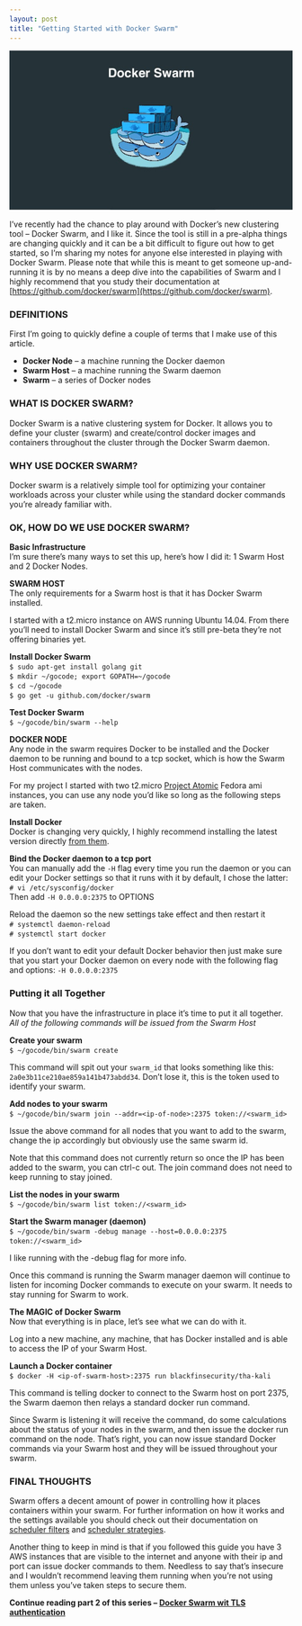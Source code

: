 ```yaml
---
layout: post
title: "Getting Started with Docker Swarm"
---
```


![docker-swarm](/images/posts/docker-swarm.jpg)

I’ve recently had the chance to play around with Docker’s new clustering tool – Docker Swarm, and I like it. Since the tool is still in a pre-alpha things are changing quickly and it can be a bit difficult to figure out how to get started, so I’m sharing my notes for anyone else interested in playing with Docker Swarm. Please note that while this is meant to get someone up-and-running it is by no means a deep dive into the capabilities of Swarm and I highly recommend that you study their documentation at [https://github.com/docker/swarm](https://github.com/docker/swarm).

### DEFINITIONS
First I’m going to quickly define a couple of terms that I make use of this article.
- **Docker Node** – a machine running the Docker daemon
- **Swarm Host** – a machine running the Swarm daemon
- **Swarm** – a series of Docker nodes

### WHAT IS DOCKER SWARM?
Docker Swarm is a native clustering system for Docker. It allows you to define your cluster (swarm) and create/control docker images and containers throughout the cluster through the Docker Swarm daemon.

### WHY USE DOCKER SWARM?
Docker swarm is a relatively simple tool for optimizing your container workloads across your cluster while using the standard docker commands you’re already familiar with.

### OK, HOW DO WE USE DOCKER SWARM?
**Basic Infrastructure**  
I’m sure there’s many ways to set this up, here’s how I did it: 1 Swarm Host and 2 Docker Nodes.

**SWARM HOST**  
The only requirements for a Swarm host is that it has Docker Swarm installed.

I started with a t2.micro instance on AWS running Ubuntu 14.04. From there you’ll need to install Docker Swarm and since it’s still pre-beta they’re not offering binaries yet.

**Install Docker Swarm**  
`$ sudo apt-get install golang git`  
`$ mkdir ~/gocode; export GOPATH=~/gocode`  
`$ cd ~/gocode`  
`$ go get -u github.com/docker/swarm`  

**Test Docker Swarm**  
`$ ~/gocode/bin/swarm --help`

**DOCKER NODE**  
Any node in the swarm requires Docker to be installed and the Docker daemon to be running and bound to a tcp socket, which is how the Swarm Host communicates with the nodes.

For my project I started with two t2.micro [Project Atomic](http://www.projectatomic.io/) Fedora ami instances, you can use any node you’d like so long as the following steps are taken.

**Install Docker**  
Docker is changing very quickly, I highly recommend installing the latest version directly [from them](https://docs.docker.com/installation/).

**Bind the Docker daemon to a tcp port**  
You can manually add the `-H` flag every time you run the daemon or you can edit your Docker settings so that it runs with it by default, I chose the latter:  
`# vi /etc/sysconfig/docker`  
Then add `-H 0.0.0.0:2375` to OPTIONS

Reload the daemon so the new settings take effect and then restart it  
`# systemctl daemon-reload`  
`# systemctl start docker`  

If you don’t want to edit your default Docker behavior then just make sure that you start your Docker daemon on every node with the following flag and options: `-H 0.0.0.0:2375`

### Putting it all Together
Now that you have the infrastructure in place it’s time to put it all together.  
_All of the following commands will be issued from the Swarm Host_

**Create your swarm**  
`$ ~/gocode/bin/swarm create`  

This command will spit out your `swarm_id` that looks something like this: `2a0e3b11ce210ae859a141b473abdd34`. Don’t lose it, this is the token used to identify your swarm.

**Add nodes to your swarm**  
`$ ~/gocode/bin/swarm join --addr=<ip-of-node>:2375 token://<swarm_id>`

Issue the above command for all nodes that you want to add to the swarm, change the ip accordingly but obviously use the same swarm id.

Note that this command does not currently return so once the IP has been added to the swarm, you can ctrl-c out. The join command does not need to keep running to stay joined.

**List the nodes in your swarm**  
`$ ~/gocode/bin/swarm list token://<swarm_id>`

**Start the Swarm manager (daemon)**  
`$ ~/gocode/bin/swarm -debug manage --host=0.0.0.0:2375 token://<swarm_id>`

I like running with the -debug flag for more info.

Once this command is running the Swarm manager daemon will continue to listen for incoming Docker commands to execute on your swarm. It needs to stay running for Swarm to work.

**The MAGIC of Docker Swarm**  
Now that everything is in place, let’s see what we can do with it.

Log into a new machine, any machine, that has Docker installed and is able to access the IP of your Swarm Host.

**Launch a Docker container**  
`$ docker -H <ip-of-swarm-host>:2375 run blackfinsecurity/tha-kali`

This command is telling docker to connect to the Swarm host on port 2375, the Swarm daemon then relays a standard docker run command.

Since Swarm is listening it will receive the command, do some calculations about the status of your nodes in the swarm, and then issue the docker run command on the node. That’s right, you can now issue standard Docker commands via your Swarm host and they will be issued throughout your swarm.

### FINAL THOUGHTS
Swarm offers a decent amount of power in controlling how it places containers within your swarm. For further information on how it works and the settings available you should check out their documentation on [scheduler filters](https://github.com/docker/swarm/tree/master/scheduler/filter) and [scheduler strategies](https://github.com/docker/swarm/tree/master/scheduler/strategy).

Another thing to keep in mind is that if you followed this guide you have 3 AWS instances that are visible to the internet and anyone with their ip and port  can issue docker commands to them. Needless to say that’s insecure and I wouldn’t recommend leaving them running when you’re not using them unless you’ve taken steps to secure them.

**Continue reading part 2 of this series – [Docker Swarm wit TLS authentication](/blog/2015/docker-swarm-tls-auth/)**
